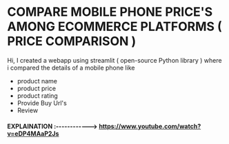 # COMPARE MOBILE PHONE PRICE'S AMONG ECOMMERCE PLATFORMS ( PRICE COMPARISON )

Hi, I created a webapp using streamlit ( open-source Python library ) where i compared the details of a mobile phone like
* product name
* product price
* product rating
* Provide Buy Url's
* Review

#### EXPLAINATION :------------> https://www.youtube.com/watch?v=eDP4MAaP2Js 
